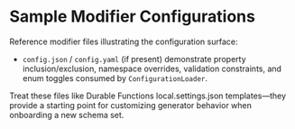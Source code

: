 # Sample Modifier Configurations

Reference modifier files illustrating the configuration surface:
- `config.json` / `config.yaml` (if present) demonstrate property inclusion/exclusion, namespace overrides, validation constraints, and enum toggles consumed by `ConfigurationLoader`.

Treat these files like Durable Functions local.settings.json templates—they provide a starting point for customizing generator behavior when onboarding a new schema set.
